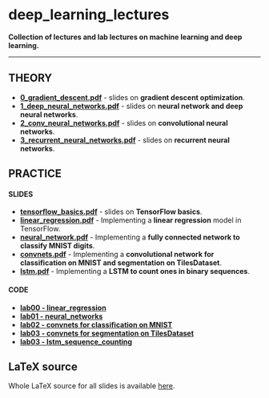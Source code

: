# deep_learning_lectures

**Collection of lectures and lab lectures on machine learning and deep learning.**

---

## THEORY
  - **[0_gradient_descent.pdf](https://github.com/ndrplz/deep_learning_lectures/tree/master/slides/main_gradient_descent.pdf)** - slides on **gradient descent optimization**.
  - **[1_deep_neural_networks.pdf](https://github.com/ndrplz/deep_learning_lectures/tree/master/slides/main_dnn.pdf)** -  slides on **neural network and deep neural networks**.
  - **[2_conv_neural_networks.pdf](https://github.com/ndrplz/deep_learning_lectures/tree/master/slides/main_cnn.pdf)** - slides on **convolutional neural networks**.
  - **[3_recurrent_neural_networks.pdf](https://github.com/ndrplz/deep_learning_lectures/tree/master/slides/main_rnn.pdf)** - slides on **recurrent neural networks**.

## PRACTICE

#### SLIDES
  - **[tensorflow_basics.pdf](https://github.com/ndrplz/deep_learning_lectures/blob/master/slides/tensorflow_00_intro.pdf)** - slides on **TensorFlow basics**.
  - **[linear_regression.pdf](https://github.com/ndrplz/deep_learning_lectures/blob/master/slides/tensorflow_00_regression.pdf)** - Implementing a **linear regression** model in TensorFlow.
  - **[neural_network.pdf](https://github.com/ndrplz/deep_learning_lectures/blob/master/slides/tensorflow_01_neural_nets.pdf)** - Implementing a **fully connected network to classify MNIST digits**.
  - **[convnets.pdf](https://github.com/ndrplz/deep_learning_lectures/blob/master/slides/tensorflow_02_convnets.pdf)** - Implementing a **convolutional network for classification on MNIST and segmentation on TilesDataset**.
  - [**lstm.pdf**](https://github.com/ndrplz/deep_learning_lectures/blob/master/slides/tensorflow_03_lstm.pdf) - Implementing a **LSTM to count ones in binary sequences**.

#### CODE
  - **[lab00 - linear_regression](https://github.com/ndrplz/deep_learning_lectures/blob/master/lab_code/lab_00_regression.py)**
  - **[lab01 - neural_networks](https://github.com/ndrplz/deep_learning_lectures/blob/master/lab_code/lab_01_neural_network.py)**
  - **[lab02 - convnets for classification on MNIST](https://github.com/ndrplz/deep_learning_lectures/blob/master/lab_code/lab_02_convnet_classification.py)**
  - **[lab03 - convnets for segmentation on TilesDataset](https://github.com/ndrplz/deep_learning_lectures/blob/master/lab_code/lab_03_convnet_segmentation.py)**
  - **[lab03 - lstm_sequence_counting](https://github.com/ndrplz/deep_learning_lectures/blob/master/lab_code/lab_04_lstm_sequence_counting.py)**

## LaTeX source
Whole LaTeX source for all slides is available [here](https://github.com/ndrplz/deep_learning_lectures/blob/master/slides).
 
